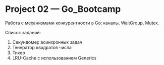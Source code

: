 # Project 02 — Go_Bootcamp

Работа с механизмами конкурентности в Go: каналы, WaitGroup, Mutex.

Список заданий:

1. Секундомер асинхронных задач
2. Генератор квадратов числа
3. Тикер
4. LRU-Cache с использованием Generics
